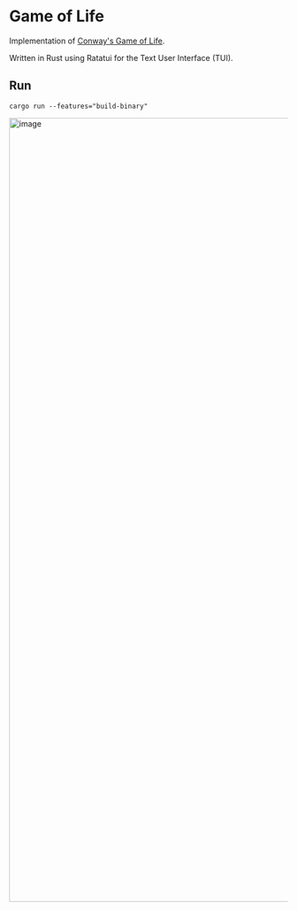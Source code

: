 # Game of Life

Implementation of [Conway's Game of Life](https://en.wikipedia.org/wiki/Conway%27s_Game_of_Life).

Written in Rust using Ratatui for the Text User Interface (TUI).

## Run

`cargo run --features="build-binary"`

<img width="1418" alt="image" src="https://github.com/user-attachments/assets/10764a6e-b0c4-47a3-afcf-1e12c6da0b8e" />
